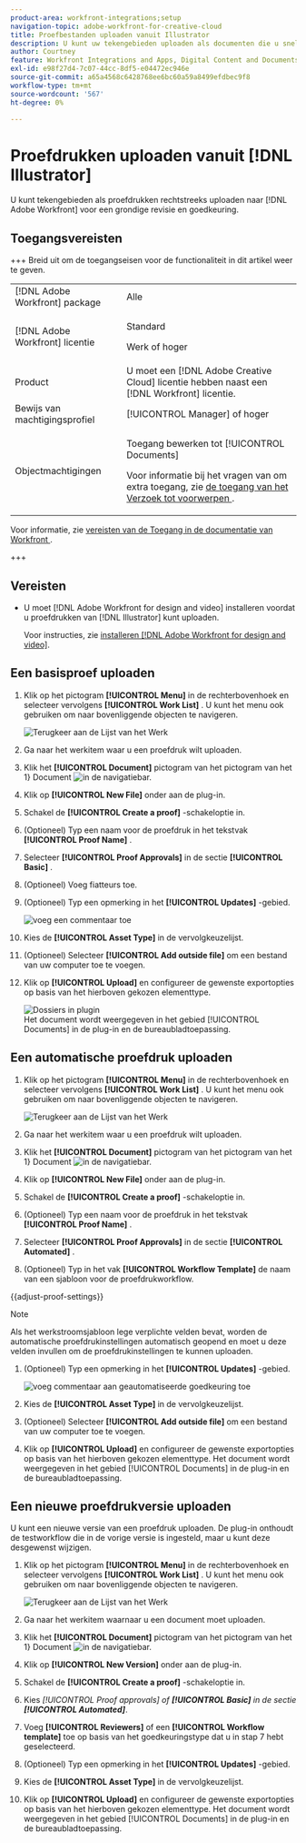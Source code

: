 ```yaml
---
product-area: workfront-integrations;setup
navigation-topic: adobe-workfront-for-creative-cloud
title: Proefbestanden uploaden vanuit Illustrator
description: U kunt uw tekengebieden uploaden als documenten die u snel kunt bekijken en goedkeuren of die u gewoon in Adobe Workfront wilt opslaan.
author: Courtney
feature: Workfront Integrations and Apps, Digital Content and Documents
exl-id: e98f27d4-7c07-44cc-8df5-e04472ec946e
source-git-commit: a65a4568c6428768ee6bc60a59a8499efdbec9f8
workflow-type: tm+mt
source-wordcount: '567'
ht-degree: 0%

---
```


# Proefdrukken uploaden vanuit [!DNL Illustrator]

U kunt tekengebieden als proefdrukken rechtstreeks uploaden naar [!DNL Adobe Workfront] voor een grondige revisie en goedkeuring.

## Toegangsvereisten

+++ Breid uit om de toegangseisen voor de functionaliteit in dit artikel weer te geven.

<table style="table-layout:auto"> 
 <col> 
 <col> 
 <tbody> 
 <tr> 
   <td role="rowheader">[!DNL Adobe Workfront] package</td> 
   <td> Alle</td> 
  </tr> 
  <tr> 
   <td role="rowheader">[!DNL Adobe Workfront] licentie</td> 
   <td> <p>Standard</p> <p>Werk of hoger</p> </td> 
  </tr> 
  <tr> 
   <td role="rowheader">Product</td> 
   <td>U moet een [!DNL Adobe Creative Cloud] licentie hebben naast een [!DNL Workfront] licentie.</td> 
  </tr> 
  <tr> 
   <td role="rowheader">Bewijs van machtigingsprofiel </td> 
   <td>[!UICONTROL Manager] of hoger</td> 
  </tr> 
  <tr> 
   <td role="rowheader">Objectmachtigingen</td> 
   <td> <p>Toegang bewerken tot [!UICONTROL Documents]</p> <p>Voor informatie bij het vragen van om extra toegang, zie <a href="../../workfront-basics/grant-and-request-access-to-objects/request-access.md" class="MCXref xref"> de toegang van het Verzoek tot voorwerpen </a>.</p> </td> 
  </tr> 
 </tbody> 
</table>

Voor informatie, zie [ vereisten van de Toegang in de documentatie van Workfront ](/help/quicksilver/administration-and-setup/add-users/access-levels-and-object-permissions/access-level-requirements-in-documentation.md).

+++

## Vereisten

* U moet [!DNL Adobe Workfront for design and video] installeren voordat u proefdrukken van [!DNL Illustrator] kunt uploaden.

  Voor instructies, zie [ installeren  [!DNL Adobe Workfront for design and video]](/help/quicksilver/workfront-integrations-and-apps/adobe-workfront-for-creative-cloud/wf-install-cc.md).

## Een basisproef uploaden

1. Klik op het pictogram **[!UICONTROL Menu]** in de rechterbovenhoek en selecteer vervolgens **[!UICONTROL Work List]** . U kunt het menu ook gebruiken om naar bovenliggende objecten te navigeren.

   ![ Terugkeer aan de Lijst van het Werk ](assets/go-back-to-work-list-350x314.png)

1. Ga naar het werkitem waar u een proefdruk wilt uploaden.
1. Klik het **[!UICONTROL Document]** pictogram van het pictogram van het 1} Document ![ in de navigatiebar.](assets/documents.png)
1. Klik op **[!UICONTROL New File]** onder aan de plug-in.
1. Schakel de **[!UICONTROL Create a proof]** -schakeloptie in.
1. (Optioneel) Typ een naam voor de proefdruk in het tekstvak **[!UICONTROL Proof Name]** .
1. Selecteer **[!UICONTROL Proof Approvals]** in de sectie **[!UICONTROL Basic]** .
1. (Optioneel) Voeg fiatteurs toe.
1. (Optioneel) Typ een opmerking in het **[!UICONTROL Updates]** -gebied.

   ![ voeg een commentaar ](assets/add-comment.png) toe

1. Kies de **[!UICONTROL Asset Type]** in de vervolgkeuzelijst.

1. (Optioneel) Selecteer **[!UICONTROL Add outside file]** om een bestand van uw computer toe te voegen.
1. Klik op **[!UICONTROL Upload]** en configureer de gewenste exportopties op basis van het hierboven gekozen elementtype.

   ![ Dossiers in plugin ](assets/plugin-files-350x307.png)\
   Het document wordt weergegeven in het gebied [!UICONTROL Documents] in de plug-in en de bureaubladtoepassing.


## Een automatische proefdruk uploaden

1. Klik op het pictogram **[!UICONTROL Menu]** in de rechterbovenhoek en selecteer vervolgens **[!UICONTROL Work List]** . U kunt het menu ook gebruiken om naar bovenliggende objecten te navigeren.

   ![ Terugkeer aan de Lijst van het Werk ](assets/go-back-to-work-list-350x314.png)

1. Ga naar het werkitem waar u een proefdruk wilt uploaden.
1. Klik het **[!UICONTROL Document]** pictogram van het pictogram van het 1} Document ![ in de navigatiebar.](assets/documents.png)

1. Klik op **[!UICONTROL New File]** onder aan de plug-in.
1. Schakel de **[!UICONTROL Create a proof]** -schakeloptie in.
1. (Optioneel) Typ een naam voor de proefdruk in het tekstvak **[!UICONTROL Proof Name]** .
1. Selecteer **[!UICONTROL Proof Approvals]** in de sectie **[!UICONTROL Automated]** .
1. (Optioneel) Typ in het vak **[!UICONTROL Workflow Template]** de naam van een sjabloon voor de proefdrukworkflow.

{{adjust-proof-settings}}

>[!NOTE]
>
> Als het werkstroomsjabloon lege verplichte velden bevat, worden de automatische proefdrukinstellingen automatisch geopend en moet u deze velden invullen om de proefdrukinstellingen te kunnen uploaden.


1. (Optioneel) Typ een opmerking in het **[!UICONTROL Updates]** -gebied.

   ![ voeg commentaar aan geautomatiseerde goedkeuring toe ](assets/add-comment-automated-approval.png)

1. Kies de **[!UICONTROL Asset Type]** in de vervolgkeuzelijst.
1. (Optioneel) Selecteer **[!UICONTROL Add outside file]** om een bestand van uw computer toe te voegen.
1. Klik op **[!UICONTROL Upload]** en configureer de gewenste exportopties op basis van het hierboven gekozen elementtype.
Het document wordt weergegeven in het gebied [!UICONTROL Documents] in de plug-in en de bureaubladtoepassing.

## Een nieuwe proefdrukversie uploaden

U kunt een nieuwe versie van een proefdruk uploaden. De plug-in onthoudt de testworkflow die in de vorige versie is ingesteld, maar u kunt deze desgewenst wijzigen.

1. Klik op het pictogram **[!UICONTROL Menu]** in de rechterbovenhoek en selecteer vervolgens **[!UICONTROL Work List]** . U kunt het menu ook gebruiken om naar bovenliggende objecten te navigeren.

   ![ Terugkeer aan de Lijst van het Werk ](assets/go-back-to-work-list-350x314.png)

1. Ga naar het werkitem waarnaar u een document moet uploaden.
1. Klik het **[!UICONTROL Document]** pictogram van het pictogram van het 1} Document ![ in de navigatiebar.](assets/documents.png)

1. Klik op **[!UICONTROL New Version]** onder aan de plug-in.
1. Schakel de **[!UICONTROL Create a proof]** -schakeloptie in.

1. Kies *[!UICONTROL *Proof approvals]* of **[!UICONTROL Basic]** in de sectie **[!UICONTROL Automated]***.

1. Voeg **[!UICONTROL Reviewers]** of een **[!UICONTROL Workflow template]** toe op basis van het goedkeuringstype dat u in stap 7 hebt geselecteerd.

1. (Optioneel) Typ een opmerking in het **[!UICONTROL Updates]** -gebied.
1. Kies de **[!UICONTROL Asset Type]** in de vervolgkeuzelijst.
1. Klik op **[!UICONTROL Upload]** en configureer de gewenste exportopties op basis van het hierboven gekozen elementtype.
Het document wordt weergegeven in het gebied [!UICONTROL Documents] in de plug-in en de bureaubladtoepassing.
